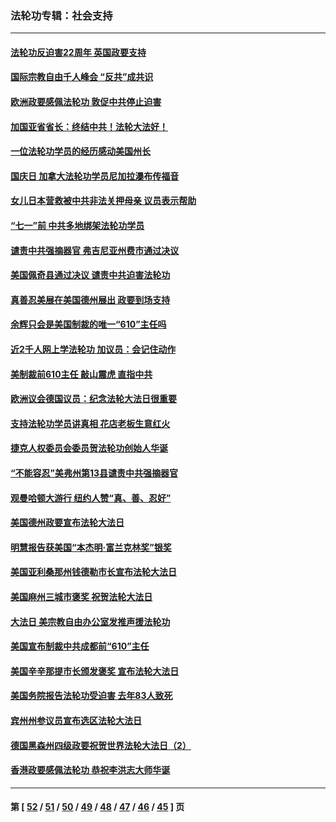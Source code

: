 ### 法轮功专辑：社会支持
---
#### [法轮功反迫害22周年 英国政要支持](../../pages/nf4386/n13091349.md?07180430) 
#### [国际宗教自由千人峰会 “反共”成共识](../../pages/nf4386/n13091403.md?07180430) 
#### [欧洲政要感佩法轮功 敦促中共停止迫害](../../pages/nf4386/n13090743.md?07180430) 
#### [加国亚省省长：终结中共！法轮大法好！](../../pages/nf4386/n13084394.md?07180430) 
#### [一位法轮功学员的经历感动美国州长](../../pages/nf4386/n13078953.md?07180430) 
#### [国庆日 加拿大法轮功学员尼加拉瀑布传福音](../../pages/nf4386/n13064493.md?07180430) 
#### [女儿日本营救被中共非法关押母亲 议员表示帮助](../../pages/nf4386/n13053042.md?07180430) 
#### [“七一”前 中共多地绑架法轮功学员](../../pages/nf4386/n13045655.md?07180430) 
#### [谴责中共强摘器官 弗吉尼亚州费市通过决议](../../pages/nf4386/n13040108.md?07180430) 
#### [美国佩奇县通过决议 谴责中共迫害法轮功](../../pages/nf4386/n13027185.md?07180430) 
#### [真善忍美展在美国德州展出 政要到场支持](../../pages/nf4386/n13010579.md?07180430) 
#### [余辉只会是美国制裁的唯一“610”主任吗](../../pages/nf4386/n12972837.md?07180430) 
#### [近2千人网上学法轮功 加议员：会记住动作](../../pages/nf4386/n12972642.md?07180430) 
#### [美制裁前610主任 敲山震虎 直指中共](../../pages/nf4386/n12968555.md?07180430) 
#### [欧洲议会德国议员：纪念法轮大法日很重要](../../pages/nf4386/n12965367.md?07180430) 
#### [支持法轮功学员讲真相 花店老板生意红火](../../pages/nf4386/n12963056.md?07180430) 
#### [捷克人权委员会委员贺法轮功创始人华诞](../../pages/nf4386/n12960301.md?07180430) 
#### [“不能容忍”美弗州第13县谴责中共强摘器官](../../pages/nf4386/n12958610.md?07180430) 
#### [观曼哈顿大游行 纽约人赞“真、善、忍好”](../../pages/nf4386/n12956249.md?07180430) 
#### [美国德州政要宣布法轮大法日](../../pages/nf4386/n12958567.md?07180430) 
#### [明慧报告获美国“本杰明‧富兰克林奖”银奖](../../pages/nf4386/n12955404.md?07180430) 
#### [美国亚利桑那州钱德勒市长宣布法轮大法日](../../pages/nf4386/n12953813.md?07180430) 
#### [美国麻州三城市褒奖 祝贺法轮大法日](../../pages/nf4386/n12953756.md?07180430) 
#### [大法日 美宗教自由办公室发推声援法轮功](../../pages/nf4386/n12950669.md?07180430) 
#### [美国宣布制裁中共成都前“610”主任](../../pages/nf4386/n12943654.md?07180430) 
#### [美国辛辛那提市长颁发褒奖 宣布法轮大法日](../../pages/nf4386/n12948869.md?07180430) 
#### [美国务院报告法轮功受迫害 去年83人致死](../../pages/nf4386/n12944350.md?07180430) 
#### [宾州州参议员宣布选区法轮大法日](../../pages/nf4386/n12939844.md?07180430) 
#### [德国黑森州四级政要祝贺世界法轮大法日（2）](../../pages/nf4386/n12937571.md?07180430) 
#### [香港政要感佩法轮功 恭祝李洪志大师华诞](../../pages/nf4386/n12937400.md?07180430) 

---
#### 第 [ [52](./52.md?07180430) / [51](./51.md?07180430) / [50](./50.md?07180430) / [49](./49.md?07180430) / [48](./48.md?07180430) / [47](./47.md?07180430) / [46](./46.md?07180430) / [45](./45.md?07180430) ] 页
